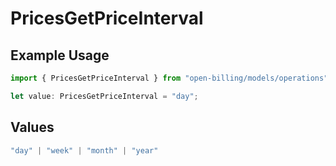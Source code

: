 # PricesGetPriceInterval

## Example Usage

```typescript
import { PricesGetPriceInterval } from "open-billing/models/operations";

let value: PricesGetPriceInterval = "day";
```

## Values

```typescript
"day" | "week" | "month" | "year"
```